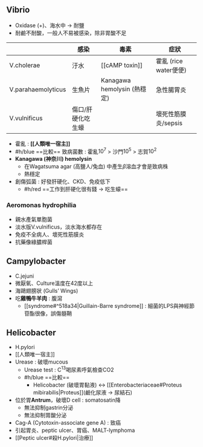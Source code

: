 ## Vibrio
- Oxidase (+)、海水中 -> 耐鹽
- 耐鹼不耐酸，一般人不易被感染，除非胃酸不足

|                    | 感染        | 毒素                       | 症狀                |
| ------------------ | --------- | ------------------------ | ----------------- |
| V.cholerae         | 汙水        | [[cAMP toxin]]           | 霍亂 (rice water便便) |
| V.parahaemolyticus | 生魚片       | Kanagawa hemolysin (熱穩定) | 急性腸胃炎             |
| V.vulnificus       | 傷口/肝硬化吃生蠔 |                          | 壞死性筋膜炎/sepsis     |
- 霍亂 : **[[人類唯一宿主]]**
- #h/blue ==比較== 致病菌數 : 霍亂$10^7$ > 沙門$10^5$ > 志賀$10^2$
- **Kanagawa (神奈川) hemolysin**
	- 在Wagatsuma agar (高鹽人/兔血) 中產生$\beta$溶血才會是致病株
	- 熱穩定
- 創傷弧菌 : 好發肝硬化、CKD、免疫低下
	- #h/red ==工作到肝硬化很有錢 -> 吃生蠔==
### Aeromonas hydrophilia
- 親水產氣單胞菌
- 淡水版V.vulnificus，淡水海水都存在
- 免疫不全病人、壞死性筋膜炎
- 抗藥像綠膿桿菌
## Campylobacter
- C.jejuni
- 微厭氧、Culture溫度在42度以上
- 海鷗翅膀狀 (Gulls’ Wings)
- 吃**雞鴨牛羊肉** : 腹瀉
	- [[syndrome#^518a34|Guillain-Barre syndrome]] : 細菌的LPS與神經節苷酯很像，誤傷髓鞘
## Helicobacter
- H.pylori
- [[人類唯一宿主]]
- Urease : 破壞mucous
	- Urease test : C$^{13}$喝尿素呼氣檢查CO2
	- #h/blue  ==比較== 
		- Helicobacter (破壞胃黏液) <-> [[Enterobacteriaceae#Proteus mibirabilis|Proteus]](鹼化尿液 -> 尿結石)
- 位於胃**Antrum**，破壞D cell : somatosatin降
	- 無法抑制gastrin分泌
	- 無法抑制胃酸分泌
- Cag-A (Cytotoxin-associate gene A) : 致癌
- 引起胃炎、peptic ulcer、胃癌、MALT-lymphoma
- [[Peptic ulcer#殺H.pylori|治療]]
